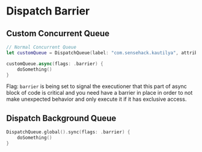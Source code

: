 # Dispatch Barrier

## Custom Concurrent Queue

```swift
// Normal Concurrent Queue
let customQueue = DispatchQueue(label: "com.sensehack.kautilya", attributes: .concurrent)

customQueue.async(flags: .barrier) {
    doSomething()
}

```

Flag: `barrier` is being set to signal the executioner that this part of async block of code is critical and you need have a barrier in place in order to not make unexpected behavior and only execute it if it has exclusive access.


## Dispatch Background Queue

```swift
DispatchQueue.global().sync(flags: .barrier) {
    doSomething()
}
```
